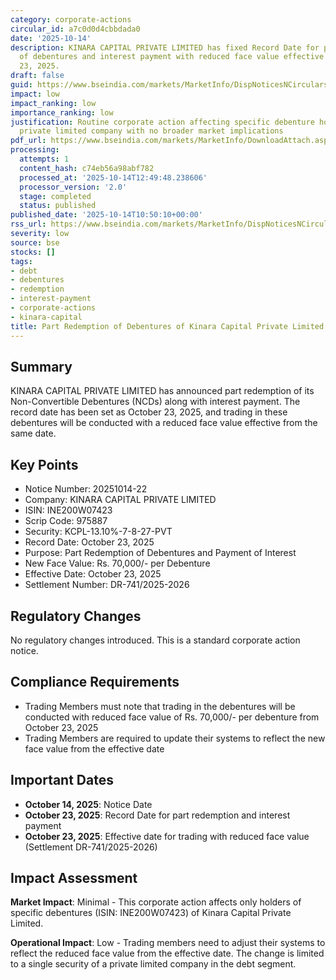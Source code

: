 ```yaml
---
category: corporate-actions
circular_id: a7c0d0d4cbbdada0
date: '2025-10-14'
description: KINARA CAPITAL PRIVATE LIMITED has fixed Record Date for part redemption
  of debentures and interest payment with reduced face value effective from October
  23, 2025.
draft: false
guid: https://www.bseindia.com/markets/MarketInfo/DispNoticesNCirculars.aspx?Noticeid={2A1CCE86-7B0E-4361-AF07-C789AEAE8D2D}&noticeno=20251014-22&dt=10/14/2025&icount=22&totcount=34&flag=0
impact: low
impact_ranking: low
importance_ranking: low
justification: Routine corporate action affecting specific debenture holders of a
  private limited company with no broader market implications
pdf_url: https://www.bseindia.com/markets/MarketInfo/DownloadAttach.aspx?id=20251014-22&attachedId=
processing:
  attempts: 1
  content_hash: c74eb56a98abf782
  processed_at: '2025-10-14T12:49:48.238606'
  processor_version: '2.0'
  stage: completed
  status: published
published_date: '2025-10-14T10:50:10+00:00'
rss_url: https://www.bseindia.com/markets/MarketInfo/DispNoticesNCirculars.aspx?Noticeid={2A1CCE86-7B0E-4361-AF07-C789AEAE8D2D}&noticeno=20251014-22&dt=10/14/2025&icount=22&totcount=34&flag=0
severity: low
source: bse
stocks: []
tags:
- debt
- debentures
- redemption
- interest-payment
- corporate-actions
- kinara-capital
title: Part Redemption of Debentures of Kinara Capital Private Limited
---
```


## Summary

KINARA CAPITAL PRIVATE LIMITED has announced part redemption of its Non-Convertible Debentures (NCDs) along with interest payment. The record date has been set as October 23, 2025, and trading in these debentures will be conducted with a reduced face value effective from the same date.

## Key Points

- Notice Number: 20251014-22
- Company: KINARA CAPITAL PRIVATE LIMITED
- ISIN: INE200W07423
- Scrip Code: 975887
- Security: KCPL-13.10%-7-8-27-PVT
- Record Date: October 23, 2025
- Purpose: Part Redemption of Debentures and Payment of Interest
- New Face Value: Rs. 70,000/- per Debenture
- Effective Date: October 23, 2025
- Settlement Number: DR-741/2025-2026

## Regulatory Changes

No regulatory changes introduced. This is a standard corporate action notice.

## Compliance Requirements

- Trading Members must note that trading in the debentures will be conducted with reduced face value of Rs. 70,000/- per debenture from October 23, 2025
- Trading Members are required to update their systems to reflect the new face value from the effective date

## Important Dates

- **October 14, 2025**: Notice Date
- **October 23, 2025**: Record Date for part redemption and interest payment
- **October 23, 2025**: Effective date for trading with reduced face value (Settlement DR-741/2025-2026)

## Impact Assessment

**Market Impact**: Minimal - This corporate action affects only holders of specific debentures (ISIN: INE200W07423) of Kinara Capital Private Limited.

**Operational Impact**: Low - Trading members need to adjust their systems to reflect the reduced face value from the effective date. The change is limited to a single security of a private limited company in the debt segment.